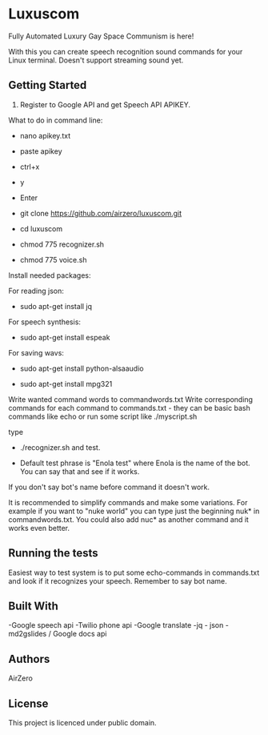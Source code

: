 # Luxuscom

Fully Automated Luxury Gay Space Communism is here!

With this you can create speech recognition sound commands for your Linux terminal. Doesn't support streaming sound yet.

## Getting Started

1. Register to Google API and get Speech API APIKEY.

What to do in command line:

- nano apikey.txt
- paste apikey
- ctrl+x
- y
- Enter

- git clone https://github.com/airzero/luxuscom.git

- cd luxuscom

- chmod 775 recognizer.sh

- chmod 775 voice.sh

Install needed packages:

For reading json:
- sudo apt-get install jq

For speech synthesis:
- sudo apt-get install espeak

For saving wavs:
- sudo apt-get install python-alsaaudio

- sudo apt-get install mpg321


Write wanted command words to commandwords.txt
Write corresponding commands for each command to commands.txt - they can be basic bash commands like echo
or run some script like ./myscript.sh

type
- ./recognizer.sh and test.

- Default test phrase is "Enola test" where Enola is the name of the bot. You can say that and see if it works.

If you don't say bot's name before command it doesn't work.

It is recommended to simplify commands and make some variations. For example if you want to "nuke world"
you can type just the beginning nuk* in commandwords.txt. You could also add nuc* as another command and it works even better.


## Running the tests

Easiest way to test system is to put some echo-commands in commands.txt and look if it recognizes your speech.
Remember to say bot name.


## Built With

-Google speech api
-Twilio phone api
-Google translate
-jq - json
-md2gslides / Google docs api

## Authors

AirZero

## License

This project is licenced under public domain.

